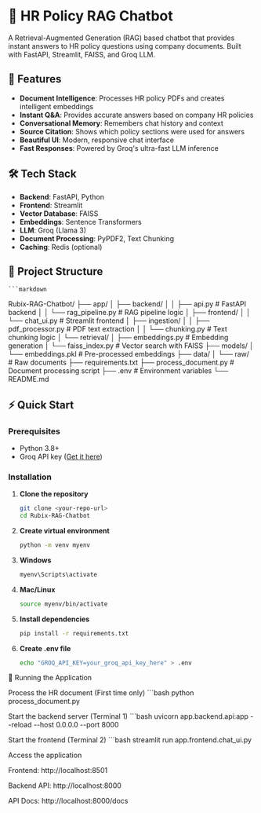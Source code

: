 # 🤖 HR Policy RAG Chatbot

A Retrieval-Augmented Generation (RAG) based chatbot that provides instant answers to HR policy questions using company documents. Built with FastAPI, Streamlit, FAISS, and Groq LLM.

## 🚀 Features

- **Document Intelligence**: Processes HR policy PDFs and creates intelligent embeddings
- **Instant Q&A**: Provides accurate answers based on company HR policies
- **Conversational Memory**: Remembers chat history and context
- **Source Citation**: Shows which policy sections were used for answers
- **Beautiful UI**: Modern, responsive chat interface
- **Fast Responses**: Powered by Groq's ultra-fast LLM inference

## 🛠️ Tech Stack

- **Backend**: FastAPI, Python
- **Frontend**: Streamlit
- **Vector Database**: FAISS
- **Embeddings**: Sentence Transformers
- **LLM**: Groq (Llama 3)
- **Document Processing**: PyPDF2, Text Chunking
- **Caching**: Redis (optional)

## 📁 Project Structure
    ```markdown
   Rubix-RAG-Chatbot/
   ├── app/
   │ ├── backend/
   │ │ ├── api.py # FastAPI backend
   │ │ └── rag_pipeline.py # RAG pipeline logic
   │ ├── frontend/
   │ │ └── chat_ui.py # Streamlit frontend
   │ ├── ingestion/
   │ │ ├── pdf_processor.py # PDF text extraction
   │ │ └── chunking.py # Text chunking logic
   │ └── retrieval/
   │ ├── embeddings.py # Embedding generation
   │ └── faiss_index.py # Vector search with FAISS
   ├── models/
   │ └── embeddings.pkl # Pre-processed embeddings
   ├── data/
   │ └── raw/ # Raw documents
   ├── requirements.txt
   ├── process_document.py # Document processing script
   ├── .env # Environment variables
   └── README.md


## ⚡ Quick Start

### Prerequisites

- Python 3.8+
- Groq API key ([Get it here](https://console.groq.com/))

### Installation

1. **Clone the repository**
   ```bash
   git clone <your-repo-url>
   cd Rubix-RAG-Chatbot

2. **Create virtual environment**
    ```bash
    python -m venv myenv

3. **Windows**
    ```bash
    myenv\Scripts\activate

4. **Mac/Linux**
    ```bash
    source myenv/bin/activate

5. **Install dependencies**
    ```bash
    pip install -r requirements.txt

6. **Create .env file**
    ```bash
    echo "GROQ_API_KEY=your_groq_api_key_here" > .env

🚀 Running the Application

Process the HR document (First time only)
    ```bash
    python process_document.py

Start the backend server (Terminal 1)
    ```bash
    uvicorn app.backend.api:app --reload --host 0.0.0.0 --port 8000

Start the frontend (Terminal 2)
    ```bash
    streamlit run app.frontend.chat_ui.py

Access the application

Frontend: http://localhost:8501

Backend API: http://localhost:8000

API Docs: http://localhost:8000/docs
